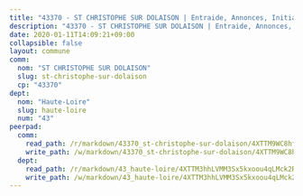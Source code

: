 ```yaml
---
title: "43370 - ST CHRISTOPHE SUR DOLAISON | Entraide, Annonces, Initiatives"
description: "43370 - ST CHRISTOPHE SUR DOLAISON | Entraide, Annonces, Initiatives"
date: 2020-01-11T14:09:21+09:00
collapsible: false
layout: commune
comm:
  nom: "ST CHRISTOPHE SUR DOLAISON"
  slug: st-christophe-sur-dolaison
  cp: "43370"
dept:
  nom: "Haute-Loire"
  slug: haute-loire
  num: "43"
peerpad:
  comm:
    read_path: /r/markdown/43370_st-christophe-sur-dolaison/4XTTM9WC8hfB4Px63CfaBQ6xNt8SxdKY7J7JJ1J26DnwQdu3a
    write_path: /w/markdown/43370_st-christophe-sur-dolaison/4XTTM9WC8hfB4Px63CfaBQ6xNt8SxdKY7J7JJ1J26DnwQdu3a-K3TgTjgu4DSt9irdvS6D84fNdcDGVnBzZgdmkGsbBiNfMG4zTuoUUmuMdRSQ2GYx7Rostz2dZVvmFhqX7dkJ1seBbSFfedb9CoB2sY677pS5y9MCffhU1LsibY69K3tULgyRtsdE
  dept:
    read_path: /r/markdown/43_haute-loire/4XTTM3hhLVMM3Sx5kxoou4qLMck2RjGiJF8bjxPuKy3VyRdWX
    write_path: /w/markdown/43_haute-loire/4XTTM3hhLVMM3Sx5kxoou4qLMck2RjGiJF8bjxPuKy3VyRdWX-K3TgTnndWXCUw13Pw3gJoEo9qHUCGXZ4frH2coLZWWDcoWKo22cU2VNENpi117F5bi6bu3WHMPd2VTrETU2R5owQhCBrUQgvCKerk4NqeDhN66egG9mHY8CCfEckbCp9SecEdL6b
---
```


